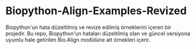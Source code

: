# Biopython-Align-Examples-Revized
Biopython'un hata düzeltilmiş ve revize edilmiş örneklerini içeren bir projedir. Bu repo, Biopython'un hataları düzeltilmiş olan ve güncel versiyona uyumlu hale getirilen Bio.Align modülüne ait örnekleri içerir.
